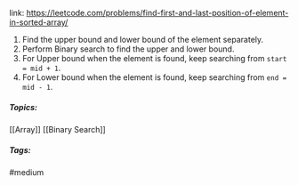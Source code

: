 link: https://leetcode.com/problems/find-first-and-last-position-of-element-in-sorted-array/

1. Find the upper bound and lower bound of the element separately. 
2. Perform Binary search to find the upper and lower bound.
3. For Upper bound when the element is found, keep searching from `start = mid + 1`.
4. For Lower bound when the element is found, keep searching from `end = mid - 1`.

##### Topics:
[[Array]] [[Binary Search]]

##### Tags: 
#medium 
